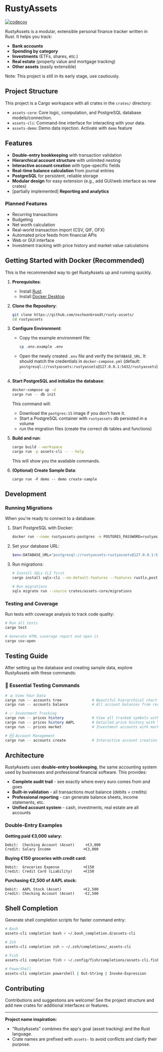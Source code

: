 # RustyAssets

[![codecov](https://codecov.io/github/nschoonbroodt/rusty-assets/graph/badge.svg?token=HQ6I7ZDIT2)](https://codecov.io/github/nschoonbroodt/rusty-assets)

RustyAssets is a modular, extensible personal finance tracker written in Rust. It helps you track:

- **Bank accounts**
- **Spending by category**
- **Investments** (ETFs, shares, etc.)
- **Real estate** (property value and mortgage tracking)
- **Other assets** (easily extensible)

Note: This project is still in its early stage, use cautiously.

## Project Structure

This project is a Cargo workspace with all crates in the `crates/` directory:

- `assets-core`: Core logic, computation, and PostgreSQL database models/connection.
- `assets-cli`: Command-line interface for interacting with your data.
- `assets-demo`: Demo data injection. Activate with `demo` feature

## Features

- **Double-entry bookkeeping** with transaction validation
- **Hierarchical account structure** with unlimited nesting
- **Interactive account creation** with type-specific fields
- **Real-time balance calculation** from journal entries
- **PostgreSQL** for persistent, reliable storage
- **Modular design** for easy extension (e.g., add GUI/web interface as new crates)
- [partially implemented] **Reporting and analytics**

### Planned Features

- Recurring transactions
- Budgeting
- Net worth calculation
- Real-world transaction import (CSV, QIF, OFX)
- Automated price feeds from financial APIs
- Web or GUI interface
- Investment tracking with price history and market value calculations

## Getting Started with Docker (Recommended)

This is the recommended way to get RustyAssets up and running quickly.

1.  **Prerequisites**:

    - Install [Rust](https://www.rust-lang.org/tools/install).
    - Install [Docker Desktop](https://www.docker.com/products/docker-desktop/)
    
2.  **Clone the Repository**:

    ```bash
    git clone https://github.com/nschoonbroodt/rusty-assets/
    cd rustyassets
    ```

3.  **Configure Environment**:

    - Copy the example environment file:
      ```bash
      cp .env.example .env
      ```
    - Open the newly created `.env` file and verify the `DATABASE_URL`. It should match the credentials in `docker-compose.yml` (default: `postgresql://rustyassets:rustyassets@127.0.0.1:5432/rustyassets`).

4.  **Start PostgreSQL and initialize the database**:

    ```bash
    docker-compose up -d
    cargo run -- db init
    ```

    This command will:

    - Download the `postgres:15` image if you don't have it.
    - Start a PostgreSQL container with `rustyassets` db persisted in a volume
    - run the migration files (create the correct db tables and functions)


6.  **Build and run**:

    ```bash
    cargo build --workspace
    cargo run -p assets-cli -- --help
    ```

    This will show you the available commands.

8.  **(Optional) Create Sample Data**:
    ```
    cargo run -F demo -- demo create-sample
    ```


## Development

### Running Migrations

When you're ready to connect to a database:

1. Start PostgreSQL with Docker:

   ```bash
   docker run --name rustyassets-postgres -e POSTGRES_PASSWORD=rustyassets -e POSTGRES_USER=rustyassets -e POSTGRES_DB=rustyassets -p 5432:5432 -d postgres:16
   ```

2. Set your database URL:

   ```bash
   $env:DATABASE_URL="postgresql://rustyassets:rustyassets@127.0.0.1:5432/rustyassets"
   ```


3. Run migrations:

   ```bash
   # Install SQLx CLI first
   cargo install sqlx-cli --no-default-features --features rustls,postgres

   # Run migrations
   sqlx migrate run --source crates/assets-core/migrations
   ```

### Testing and Coverage

Run tests with coverage analysis to track code quality:

```bash
# Run all tests
cargo test

# Generate HTML coverage report and open it
cargo cov-open
```

## Testing Guide

After setting up the database and creating sample data, explore RustyAssets with these commands:

### 🧪 Essential Testing Commands

```powershell
# 📊 View Your Data
cargo run -- accounts tree              # Beautiful hierarchical chart of accounts
cargo run -- accounts balance           # All account balances from real transactions

# 📈 Investment Tracking
cargo run -- prices history             # View all tracked symbols with latest prices
cargo run -- prices history AAPL        # Detailed price history with % changes for AAPL
cargo run -- prices market              # Investment accounts with market values and gains/losses

# 🆕 Account Management
cargo run -- accounts create            # Interactive account creation with 10-step workflow
```

## Architecture

RustyAssets uses **double-entry bookkeeping**, the same accounting system used by businesses and professional financial software. This provides:

- **Complete audit trail** - see exactly where every euro comes from and goes
- **Built-in validation** - all transactions must balance (debits = credits)
- **Professional reporting** - can generate balance sheets, income statements, etc.
- **Unified account system** - cash, investments, real estate are all accounts

### Double-Entry Examples

**Getting paid €3,000 salary:**

```
Debit:  Checking Account (Asset)     +€3,000
Credit: Salary Income               +€3,000
```

**Buying €150 groceries with credit card:**

```
Debit:  Groceries Expense           +€150
Credit: Credit Card (Liability)     +€150
```

**Purchasing €2,500 of AAPL stock:**

```
Debit:  AAPL Stock (Asset)          +€2,500
Credit: Checking Account (Asset)    -€2,500
```

## Shell Completion

Generate shell completion scripts for faster command entry:

```bash
# Bash
assets-cli completion bash > ~/.bash_completion.d/assets-cli

# Zsh  
assets-cli completion zsh > ~/.zsh/completions/_assets-cli

# Fish
assets-cli completion fish > ~/.config/fish/completions/assets-cli.fish

# PowerShell
assets-cli completion powershell | Out-String | Invoke-Expression
```

## Contributing

Contributions and suggestions are welcome! See the project structure and add new crates for additional interfaces or features.

---

**Project name inspiration:**

- "RustyAssets" combines the app's goal (asset tracking) and the Rust language.
- Crate names are prefixed with `assets-` to avoid conflicts and clarify their purpose.
